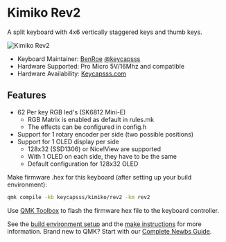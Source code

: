 # Kimiko Rev2

A split keyboard with 4x6 vertically staggered keys and thumb keys.

![Kimiko Rev2](https://i.imgur.com/TBP8Bcrh.jpg)

- Keyboard Maintainer: [BenRoe](https://github.com/BenRoe/) [@keycapsss](https://twitter.com/keycapsss)
- Hardware Supported: Pro Micro 5V/16Mhz and compatible
- Hardware Availability: [Keycapsss.com](https://keycapsss.com)

## Features

- 62 Per key RGB led's (SK6812 Mini-E)
  - RGB Matrix is enabled as default in rules.mk
  - The effects can be configured in config.h
- Support for 1 rotary encoder per side (two possible positions)
- Support for 1 OLED display per side  
  - 128x32 (SSD1306) or Nice!View are supported  
  - With 1 OLED on each side, they have to be the same  
  - Default configuration for 128x32 OLED  


Make firmware .hex for this keyboard (after setting up your build environment):

```bash
qmk compile -kb keycapsss/kimiko/rev2 -km rev2
```

Use [QMK Toolbox](https://github.com/qmk/qmk_toolbox) to flash the firmware hex file to the keyboard controller.

See the [build environment setup](https://docs.qmk.fm/#/getting_started_build_tools) and the [make instructions](https://docs.qmk.fm/#/getting_started_make_guide) for more information. Brand new to QMK? Start with our [Complete Newbs Guide](https://docs.qmk.fm/#/newbs).
